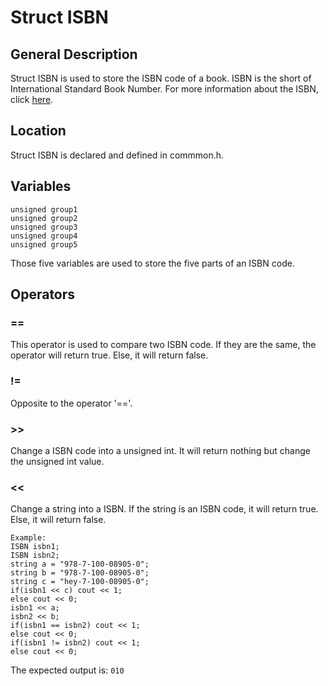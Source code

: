 # Struct ISBN
## General Description
Struct ISBN is used to store the ISBN code of a book. ISBN is the short of International Standard Book Number. For more information about the ISBN, click [here](http://en.wikipedia.org/wiki/International_Standard_Book_Number).
## Location
Struct ISBN is declared and defined in commmon.h. 
## Variables
    unsigned group1  
    unsigned group2  
    unsigned group3  
    unsigned group4
    unsigned group5
Those five variables are used to store the five parts of an ISBN code.
## Operators
### ==
This operator is used to compare two ISBN code. If they are the same, the operator will return true. Else, it will return false.   
### !=
Opposite to the operator '=='.  
### >>  
Change a ISBN code into a unsigned int. It will return nothing but change the unsigned int value.  
### <<
Change a string into a ISBN. If the string is an ISBN code, it will return true. Else, it will return false.  

    Example:  
    ISBN isbn1;  
    ISBN isbn2;  
    string a = "978-7-100-08905-0";  
    string b = "978-7-100-08905-0";  
    string c = "hey-7-100-08905-0";  
    if(isbn1 << c) cout << 1;  
    else cout << 0;  
    isbn1 << a;  
    isbn2 << b;  
    if(isbn1 == isbn2) cout << 1;  
    else cout << 0;  
    if(isbn1 != isbn2) cout << 1;  
    else cout << 0;  

The expected output is: `010`